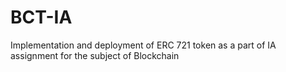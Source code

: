 # BCT-IA
Implementation and deployment of ERC 721 token as a part of IA assignment for the subject of Blockchain 
